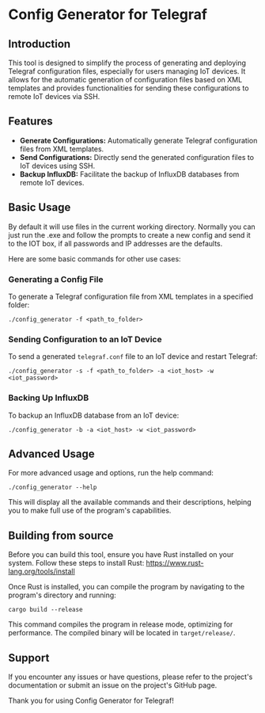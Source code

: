 # Config Generator for Telegraf

## Introduction
This tool is designed to simplify the process of generating and deploying Telegraf configuration files, especially for users managing IoT devices. It allows for the automatic generation of configuration files based on XML templates and provides functionalities for sending these configurations to remote IoT devices via SSH.

## Features
- **Generate Configurations:** Automatically generate Telegraf configuration files from XML templates.
- **Send Configurations:** Directly send the generated configuration files to IoT devices using SSH.
- **Backup InfluxDB:** Facilitate the backup of InfluxDB databases from remote IoT devices.

## Basic Usage
By default it will use files in the current working directory. Normally you can just run the .exe and follow the prompts to create a new config and send it to the IOT box, if all passwords and IP addresses are the defaults.

Here are some basic commands for other use cases:

### Generating a Config File
To generate a Telegraf configuration file from XML templates in a specified folder:
```
./config_generator -f <path_to_folder>
```
### Sending Configuration to an IoT Device
To send a generated `telegraf.conf` file to an IoT device and restart Telegraf:
```
./config_generator -s -f <path_to_folder> -a <iot_host> -w <iot_password>
```

### Backing Up InfluxDB
To backup an InfluxDB database from an IoT device:
```
./config_generator -b -a <iot_host> -w <iot_password>
```

## Advanced Usage
For more advanced usage and options, run the help command:
```
./config_generator --help
```

This will display all the available commands and their descriptions, helping you to make full use of the program's capabilities.

## Building from source
Before you can build this tool, ensure you have Rust installed on your system. Follow these steps to install Rust: https://www.rust-lang.org/tools/install

Once Rust is installed, you can compile the program by navigating to the program's directory and running:
```
cargo build --release
```
This command compiles the program in release mode, optimizing for performance. The compiled binary will be located in `target/release/`.

## Support
If you encounter any issues or have questions, please refer to the project's documentation or submit an issue on the project's GitHub page.

Thank you for using Config Generator for Telegraf!

